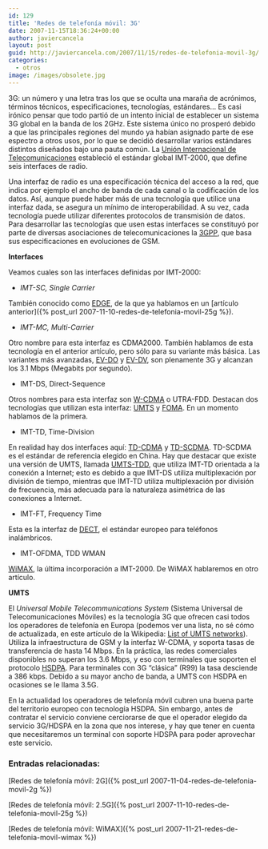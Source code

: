 ```yaml
---
id: 129
title: 'Redes de telefonía móvil: 3G'
date: 2007-11-15T18:36:24+00:00
author: javiercancela
layout: post
guid: http://javiercancela.com/2007/11/15/redes-de-telefonia-movil-3g/
categories:
  - otros
image: /images/obsolete.jpg
---
```

3G: un número y una letra tras los que se oculta una maraña de acrónimos, términos técnicos, especificaciones, tecnologías, estándares&#8230; Es casi irónico pensar que todo partió de un intento inicial de establecer un sistema 3G global en la banda de los 2GHz. Este sistema único no prosperó debido a que las principales regiones del mundo ya habían asignado parte de ese espectro a otros usos, por lo que se decidió desarrollar varios estándares distintos diseñados bajo una pauta común. La [Unión Internacional de Telecomunicaciones](http://es.wikipedia.org/wiki/Uni%C3%B3n_Internacional_de_Telecomunicaciones "Unión Internacional de Telecomunicaciones") estableció el estándar global IMT-2000, que define seis interfaces de radio.

Una interfaz de radio es una especificación técnica del acceso a la red, que indica por ejemplo el ancho de banda de cada canal o la codificación de los datos. Así, aunque puede haber más de una tecnología que utilice una interfaz dada, se asegura un mínimo de interoperabilidad. A su vez, cada tecnología puede utilizar diferentes protocolos de transmisión de datos. Para desarrollar las tecnologías que usen estas interfaces se constituyó por parte de diversas asociaciones de telecomunicaciones la [3GPP](http://en.wikipedia.org/wiki/3GPP "3rd Generation Partnership Project"), que basa sus especificaciones en evoluciones de GSM.

**Interfaces**

Veamos cuales son las interfaces definidas por IMT-2000:

  * _IMT-SC, Single Carrier_

También conocido como [EDGE](http://en.wikipedia.org/wiki/Enhanced_Data_Rates_for_GSM_Evolution "Enhanced Data Rates for GSM Evolution"), de la que ya hablamos en un [artículo anterior]({% post_url 2007-11-10-redes-de-telefonia-movil-25g %}).

  * _IMT-MC, Multi-Carrier_

Otro nombre para esta interfaz es CDMA2000. También hablamos de esta tecnología en el anterior artículo, pero sólo para su variante más básica. Las variantes más avanzadas, [EV-DO](http://en.wikipedia.org/wiki/Evolution-Data_Only "Evolution-Data Optimized") y [EV-DV](http://en.wikipedia.org/wiki/CDMA2000#CDMA2000_EV-DV "Evolution-Data/Voice"), son plenamente 3G y alcanzan los 3.1 Mbps (Megabits por segundo).

  * IMT-DS, Direct-Sequence

Otros nombres para esta interfaz son [W-CDMA](http://en.wikipedia.org/wiki/W-CDMA "W-CDMA") o UTRA-FDD. Destacan dos tecnologías que utilizan esta interfaz: [UMTS](http://en.wikipedia.org/wiki/UMTS "Universal Mobile Telecommunications System") y [FOMA](http://en.wikipedia.org/wiki/Freedom_of_Mobile_Multimedia_Access "Freedom of Mobile Multimedia Access"). En un momento hablamos de la primera.

  * IMT-TD, Time-Division

En realidad hay dos interfaces aquí: [TD-CDMA](http://en.wikipedia.org/wiki/UMTS-TDD#TD-CDMA "Time Division - Code Division Multiple Access") y [TD-SCDMA](http://en.wikipedia.org/wiki/TD-SCDMA "Time Division-Synchronous Code Division Multiple Access"). TD-SCDMA es el estándar de referencia elegido en China. Hay que destacar que existe una versión de UMTS, llamada [UMTS-TDD](http://en.wikipedia.org/wiki/UMTS-TDD "UMTS-TDD"), que utiliza IMT-TD orientada a la conexión a Internet; esto es debido a que IMT-DS utiliza multiplexación por división de tiempo, mientras que IMT-TD utiliza multiplexación por división de frecuencia, más adecuada para la naturaleza asimétrica de las conexiones a Internet.

  * IMT-FT, Frequency Time

Esta es la interfaz de [DECT](http://en.wikipedia.org/wiki/DECT "Digital Enhanced Cordless Telecommunications"), el estándar europeo para teléfonos inalámbricos.

  * IMT-OFDMA, TDD WMAN

[WiMAX](http://en.wikipedia.org/wiki/WiMAX "WiMAX"), la última incorporación a IMT-2000. De WiMAX hablaremos en otro artículo.

**UMTS**

El _Universal Mobile Telecommunications System_ (Sistema Universal de Telecomunicaciones Móviles) es la tecnología 3G que ofrecen casi todos los operadores de telefonía en Europa (podemos ver una lista, no sé cómo de actualizada, en este artículo de la Wikipedia: [List of UMTS networks](http://en.wikipedia.org/wiki/List_of_Deployed_UMTS_networks#Europe "List of UMTS networks")). Utiliza la infraestructura de GSM y la interfaz W-CDMA, y soporta tasas de transferencia de hasta 14 Mbps. En la práctica, las redes comerciales disponibles no superan los 3.6 Mbps, y eso con terminales que soporten el protocolo [HSDPA](http://es.wikipedia.org/wiki/HSDPA "High-Speed Downlink Packet Access"). Para terminales con 3G &#8220;clásica&#8221; (R99) la tasa desciende a 386 kbps. Debido a su mayor ancho de banda, a UMTS con HSDPA en ocasiones se le llama 3.5G.

En la actualidad los operadores de telefonía móvil cubren una buena parte del territorio europeo con tecnología HSDPA. Sin embargo, antes de contratar el servicio conviene cerciorarse de que el operador elegido da servicio 3G/HDSPA en la zona que nos interese, y hay que tener en cuenta que necesitaremos un terminal con soporte HDSPA para poder aprovechar este servicio.

### Entradas relacionadas:

[Redes de telefonía móvil: 2G]({% post_url 2007-11-04-redes-de-telefonia-movil-2g %})

[Redes de telefonía móvil: 2.5G]({% post_url 2007-11-10-redes-de-telefonia-movil-25g %})
  
[Redes de telefonía móvil: WiMAX]({% post_url 2007-11-21-redes-de-telefonia-movil-wimax %})